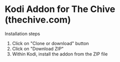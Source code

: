 # Kodi Addon for The Chive (thechive.com)

Installation steps
1. Click on "Clone or download" button
2. Click on "Download ZIP"
3. Within Kodi, install the addon from the ZIP file